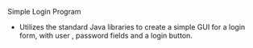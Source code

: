 Simple Login Program

- Utilizes the standard Java libraries to create a simple GUI for a login form, with user , password  fields and a login button.
